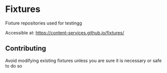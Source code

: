# Fixtures
Fixture repositories used for testingg

Accessible at: https://content-services.github.io/fixtures/

## Contributing

Avoid modifying existing fixtures unless you are sure it is necessary or safe to do so
